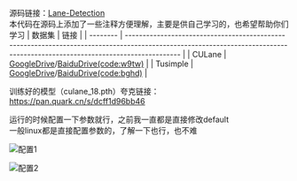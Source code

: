 源码链接：[Lane-Detection](https://github.com/cfzd/Ultra-Fast-Lane-Detection)  
本代码在源码上添加了一些注释方便理解，主要是供自己学习的，也希望帮助你们学习
| 数据集      | 链接                                                                                                                                                                          |
| -------- | --------------------------------------------------------------------------------------------------------------------------------------------------------------------------- |
| CULane   | [GoogleDrive](https://drive.google.com/file/d/1zXBRTw50WOzvUp6XKsi8Zrk3MUC3uFuq/view)/[BaiduDrive(code:w9tw)](https://pan.baidu.com/share/init?surl=9Ig0TrV8MfmFTyCvbSa4ag) |
| Tusimple | [GoogleDrive](https://drive.google.com/file/d/1WCYyur5ZaWczH15ecmeDowrW30xcLrCn/view)/[BaiduDrive(code:bghd)](https://pan.baidu.com/share/init?surl=Fjm5yVq1JDpGjh4bdgdDLA) |

训练好的模型（culane_18.pth）夸克链接：https://pan.quark.cn/s/dcff1d96bb46  

运行的时候配置一下参数就行，之前我一直都是直接修改default  
一般linux都是直接配置参数的，了解一下也行，也不难   

![配置1](https://github.com/user-attachments/assets/ed586924-3615-44c4-99c0-f05a54d20db5)  


![配置2](https://github.com/user-attachments/assets/01be3172-87df-4fb9-a83c-cdcb22e8b756)

